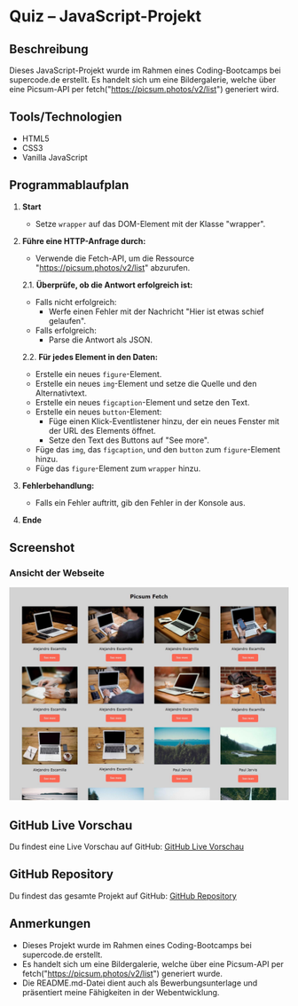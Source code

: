 # Quiz – JavaScript-Projekt

## Beschreibung

Dieses JavaScript-Projekt wurde im Rahmen eines Coding-Bootcamps bei supercode.de erstellt. 
Es handelt sich um eine Bildergalerie, welche über eine Picsum-API per fetch("https://picsum.photos/v2/list") generiert wird.

## Tools/Technologien
- HTML5
- CSS3
- Vanilla JavaScript

## Programmablaufplan

1. **Start**
   - Setze `wrapper` auf das DOM-Element mit der Klasse "wrapper".

2. **Führe eine HTTP-Anfrage durch:**
   - Verwende die Fetch-API, um die Ressource "https://picsum.photos/v2/list" abzurufen.
   
   2.1. **Überprüfe, ob die Antwort erfolgreich ist:**
      - Falls nicht erfolgreich:
         - Werfe einen Fehler mit der Nachricht "Hier ist etwas schief gelaufen".
      - Falls erfolgreich:
         - Parse die Antwort als JSON.

   2.2. **Für jedes Element in den Daten:**
      - Erstelle ein neues `figure`-Element.
      - Erstelle ein neues `img`-Element und setze die Quelle und den Alternativtext.
      - Erstelle ein neues `figcaption`-Element und setze den Text.
      - Erstelle ein neues `button`-Element:
         - Füge einen Klick-Eventlistener hinzu, der ein neues Fenster mit der URL des Elements öffnet.
         - Setze den Text des Buttons auf "See more".
      - Füge das `img`, das `figcaption`, und den `button` zum `figure`-Element hinzu.
      - Füge das `figure`-Element zum `wrapper` hinzu.

3. **Fehlerbehandlung:**
   - Falls ein Fehler auftritt, gib den Fehler in der Konsole aus.

4. **Ende**

## Screenshot

### Ansicht der Webseite
![Ansicht der Webseite](./assets/images/screenshot_picsum_fetch.jpg)

## GitHub Live Vorschau

Du findest eine Live Vorschau auf GitHub: [GitHub Live Vorschau](https://w1tch3r-code.github.io/js_picsum_api_final/)

## GitHub Repository

Du findest das gesamte Projekt auf GitHub: [GitHub Repository](https://github.com/w1tch3r-code/js_picsum_api_final)

## Anmerkungen

- Dieses Projekt wurde im Rahmen eines Coding-Bootcamps bei supercode.de erstellt.
- Es handelt sich um eine Bildergalerie, welche über eine Picsum-API per fetch("https://picsum.photos/v2/list") generiert wurde.
- Die README.md-Datei dient auch als Bewerbungsunterlage und präsentiert meine Fähigkeiten in der Webentwicklung.
